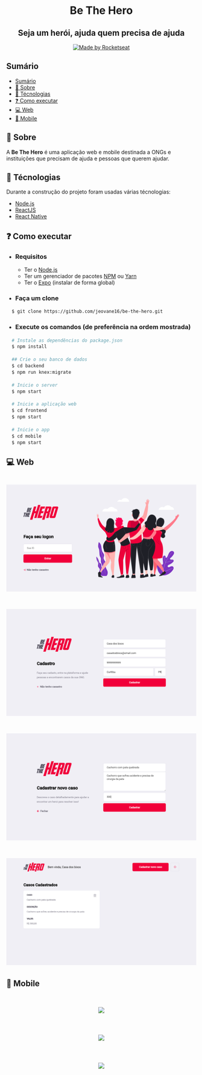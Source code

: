 <h1 align="center" >Be The Hero</h1>

<h2 align="center">Seja um herói, ajuda quem precisa de ajuda</h2>

<p align="center">
    <a href="https://rocketseat.com.br">
        <img alt="Made by Rocketseat" src="https://img.shields.io/badge/made%20by-Rocketseat-%237519C1">
    </a>
</p>

## Sumário

- [Sumário](#sumário)
- [:gift_heart: Sobre](#gift_heart-sobre)
- [:robot: Técnologias](#robot-técnologias)
- [:question: Como executar](#question-como-executar)
- [:computer: Web](#computer-web)
- [:iphone: Mobile](#iphone-mobile)

<a id="sobre"></a>
## :gift_heart: Sobre

<p>A <strong>Be The Hero</strong> é uma aplicação web e mobile destinada a ONGs e instituições que precisam de ajuda e pessoas que querem ajudar.</p>

<a id="tecnologias"></a>
## :robot: Técnologias

Durante a construção do projeto foram usadas várias técnologias:

- [Node.js](https://nodejs.org/en/)
- [ReactJS](https://reactjs.org/)
- [React Native](https://reactnative.dev/)

<a id="como-executar"></a>
## :question: Como executar

- ### **Requisitos**

    - Ter o [Node.js](https://nodejs.org/en/)
    - Ter um gerenciador de pacotes [NPM](https://www.npmjs.com/) ou [Yarn](https://yarnpkg.com/)
    - Ter o [Expo](https://expo.io/) (instalar de forma global)

- ### Faça um clone

```sh
  $ git clone https://github.com/jeovane16/be-the-hero.git
```

- ### Execute os comandos (de preferência na ordem mostrada) 

```sh
  # Instale as dependências do package.json
  $ npm install

  ## Crie o seu banco de dados
  $ cd backend
  $ npm run knex:migrate

  # Inicie o server
  $ npm start

  # Inicie a aplicação web
  $ cd frontend
  $ npm start

  # Inicie o app
  $ cd mobile
  $ npm start
```

<a id="web"></a>
## :computer: Web

<h1 align="center">
    <img src=".github/web1.png">
</h1>

<h1 align="center">
    <img src=".github/web2.png">
</h1>

<h1 align="center">
    <img src=".github/web3.png">
</h1>

<h1 align="center">
    <img src=".github/web4.png">
</h1>

<a id="mobile"></a>
## :iphone: Mobile

<h1 align="center">
    <img src=".github/mobile1.jpeg">
</h1>

<h1 align="center">
    <img src=".github/mobile2.jpeg">
</h1>

<h1 align="center">
    <img src=".github/mobile3.jpeg">
</h1>